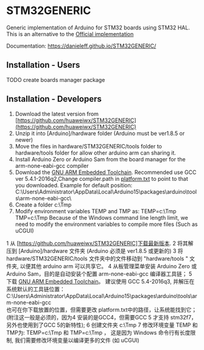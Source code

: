 # STM32GENERIC
Generic implementation of Arduino for STM32 boards using STM32 HAL. This is an alternative to the [Official implementation](https://github.com/stm32duino/Arduino_Core_STM32) 

Documentation: https://danieleff.github.io/STM32GENERIC/

## Installation - Users

TODO create boards manager package

## Installation - Developers
1. Download the latest version from [https://github.com/huaweiwx/STM32GENERIC](https://github.com/huaweiwx/STM32GENERIC)
2. Unzip it into [Arduino]/hardware folder (Arduino must be ver1.8.5 or newer)
3. Move the files in hardware/STM32GENERIC/tools folder to hardware/tools folder for allow other arduino arm can sharing it.
4. Install Arduino Zero or Arduino Sam from the board manager for the arm-none-eabi-gcc compiler
5. Download the [GNU ARM Embedded Toolchain](https://developer.arm.com/open-source/gnu-toolchain/gnu-rm/downloads).
   Recommended use GCC ver 5.4.1-2016q2,Change compiler.path in [platform.txt](https://github.com/danieleff/STM32GENERIC/blob/master/STM32/platform.txt#L21) to point to that you downloaded.
   Example for default position:  C:\Users\Administrator\AppData\Local\Arduino15\packages\arduino\tools\arm-none-eabi-gcc\
6. Create a folder c:\Tmp
7. Modify environment variables TEMP and TMP as: 
   TEMP=c:\Tmp
   TMP=c:\Tmp
   Because of the Windows command line length limit, we need to modify the environment variables to compile more files (Such as uCGUI)

   
1  从 [https://github.com/huaweiwx/STM32GENERIC]下载最新版本.
2  将其解压到 [Arduino]/hardware 文件夹 (Arduino 必须是 ver1.8.5 或更新的)
3  将 hardware/STM32GENERIC/tools 文件夹中的文件移动到 "hardware/tools " 文件夹, 以便其他 arduino arm 可以共享它。
4  从板管理菜单安装 Arduino Zero 或 Arduino Sam，目的是自动安装个配置 arm-none-eabi-gcc 编译器工具链；
5  下载 [GNU ARM Embedded Toolchain](https://developer.arm.com/open-source/gnu-toolchain/gnu-rm/downloads)。
   建议使用 GCC 5.4-2016q3, 并解压在系统默认的工具链位置：
   C:\Users\Administrator\AppData\Local\Arduino15\packages\arduino\tools\arm-none-eabi-gcc \
   也可在你下载放置的位置，但需要更改 platform.txt中的路径，让系统能找到它；
   (附注这一般是必须的，因为4 安装的是GCC4，但需要GCC 5 才支持 stm32f7，另外也使用到了GCC 5的新特性);
6  创建文件夹 c:\Tmp
7  修改环境变量 TEMP 和 TMP为:  TEMP=c:\Tmp  和 TMP=c:\Tmp ， 这是因为 Windows 命令行有长度限制, 我们需要修改环境变量以编译更多的文件 (如 uCGUI)
